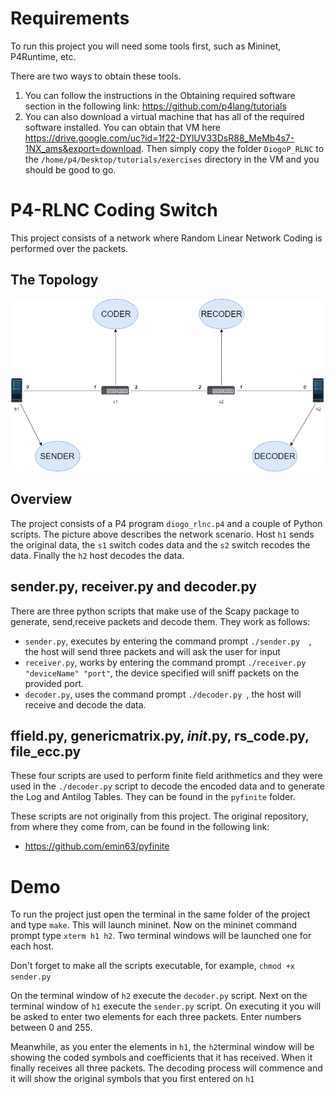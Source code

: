Requirements
====
To run this project you will need some tools first, such as Mininet, P4Runtime, etc.

There are two ways to obtain these tools.
 1. You can follow the instructions in the Obtaining required software section in the following link: https://github.com/p4lang/tutorials
 2. You can also download a virtual machine that has all of the required software installed. You can obtain that VM here https://drive.google.com/uc?id=1f22-DYlUV33DsR88_MeMb4s7-1NX_ams&export=download. Then simply copy the folder ```DiogoP_RLNC``` to the ```/home/p4/Desktop/tutorials/exercises``` directory in the VM and you should be good to go.

P4-RLNC Coding Switch
=====
This project consists of a network where Random Linear Network Coding is performed over the packets.

## The Topology
![Image](images/rlncTopo.png "rlnc")

## Overview

The project consists of a P4 program  ```diogo_rlnc.p4``` and a couple of Python scripts.
The picture above describes the network scenario. Host ```h1``` sends the original data, the ```s1``` switch codes data and the ```s2``` switch recodes the data. Finally the ```h2```  host decodes the data.

## sender.py, receiver.py and decoder.py
There are three python scripts that make use of the Scapy package to generate, send,receive packets and decode them.
They work as follows:

 * ```sender.py```, executes by entering the command prompt ```./sender.py  ```, the host will send three packets and will ask the user for input
 * ```receiver.py```, works by entering the command prompt ```./receiver.py "deviceName" "port"```, the device specified will sniff packets on the provided port.
 * ```decoder.py```, uses the command prompt ```./decoder.py ```, the host will receive and decode the  data.

## ffield.py, genericmatrix.py, _init_.py, rs_code.py, file_ecc.py
These four scripts are used to perform finite field arithmetics and they were used in the  ```./decoder.py``` script to decode the encoded data and to generate the Log and Antilog Tables. They can be found in the ```pyfinite``` folder.


These scripts are not originally from this project. The original repository, from where they come from, can be found in the following link:

  * https://github.com/emin63/pyfinite

Demo
=====
To run the project just open the terminal in the same folder of the project and type ```make```. This will launch mininet.
Now on the mininet command prompt type ```xterm h1 h2```. Two terminal windows will be launched one for each host.


Don't forget to make all the scripts executable, for example, ```chmod +x sender.py```


On the terminal window of ```h2``` execute the ```decoder.py``` script. Next on the terminal window of ```h1``` execute the
```sender.py``` script. On executing it you will be asked to enter two elements for each three packets. Enter numbers between 0 and 255.


Meanwhile, as you enter the elements in ```h1```, the ```h2```terminal window will be showing the coded symbols and coefficients that it has received. When it finally receives all three packets. The decoding process will commence and it will show the original symbols that you first entered on ```h1```
